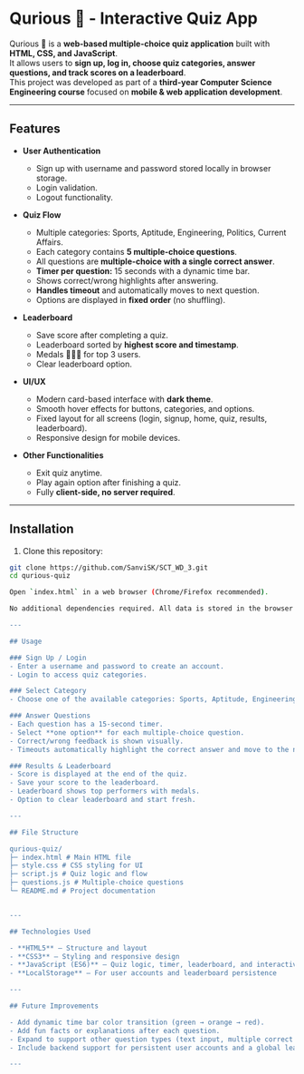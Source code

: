 # Qurious 🧠 - Interactive Quiz App

Qurious 🧠 is a **web-based multiple-choice quiz application** built with **HTML, CSS, and JavaScript**.  
It allows users to **sign up, log in, choose quiz categories, answer questions, and track scores on a leaderboard**.  
This project was developed as part of a **third-year Computer Science Engineering course** focused on **mobile & web application development**.

---

## Features

- **User Authentication**
  - Sign up with username and password stored locally in browser storage.
  - Login validation.
  - Logout functionality.

- **Quiz Flow**
  - Multiple categories: Sports, Aptitude, Engineering, Politics, Current Affairs.
  - Each category contains **5 multiple-choice questions**.
  - All questions are **multiple-choice with a single correct answer**.
  - **Timer per question:** 15 seconds with a dynamic time bar.
  - Shows correct/wrong highlights after answering.
  - **Handles timeout** and automatically moves to next question.
  - Options are displayed in **fixed order** (no shuffling).

- **Leaderboard**
  - Save score after completing a quiz.
  - Leaderboard sorted by **highest score and timestamp**.
  - Medals 🥇🥈🥉 for top 3 users.
  - Clear leaderboard option.

- **UI/UX**
  - Modern card-based interface with **dark theme**.
  - Smooth hover effects for buttons, categories, and options.
  - Fixed layout for all screens (login, signup, home, quiz, results, leaderboard).
  - Responsive design for mobile devices.

- **Other Functionalities**
  - Exit quiz anytime.
  - Play again option after finishing a quiz.
  - Fully **client-side, no server required**.

---

## Installation

1. Clone this repository:

```bash
git clone https://github.com/SanviSK/SCT_WD_3.git
cd qurious-quiz

Open `index.html` in a web browser (Chrome/Firefox recommended).

No additional dependencies required. All data is stored in the browser's localStorage.

---

## Usage

### Sign Up / Login
- Enter a username and password to create an account.
- Login to access quiz categories.

### Select Category
- Choose one of the available categories: Sports, Aptitude, Engineering, Politics, Current Affairs.

### Answer Questions
- Each question has a 15-second timer.
- Select **one option** for each multiple-choice question.
- Correct/wrong feedback is shown visually.
- Timeouts automatically highlight the correct answer and move to the next question.

### Results & Leaderboard
- Score is displayed at the end of the quiz.
- Save your score to the leaderboard.
- Leaderboard shows top performers with medals.
- Option to clear leaderboard and start fresh.

---

## File Structure

qurious-quiz/
├─ index.html # Main HTML file
├─ style.css # CSS styling for UI
├─ script.js # Quiz logic and flow
├─ questions.js # Multiple-choice questions
└─ README.md # Project documentation


---

## Technologies Used

- **HTML5** – Structure and layout
- **CSS3** – Styling and responsive design
- **JavaScript (ES6)** – Quiz logic, timer, leaderboard, and interactivity
- **LocalStorage** – For user accounts and leaderboard persistence

---

## Future Improvements

- Add dynamic time bar color transition (green → orange → red).
- Add fun facts or explanations after each question.
- Expand to support other question types (text input, multiple correct answers).
- Include backend support for persistent user accounts and a global leaderboard.

---
